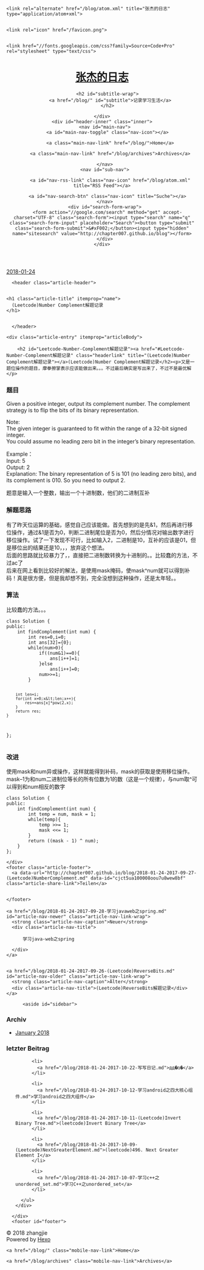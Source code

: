 <!DOCTYPE html>
<html>
<head>
  <meta charset="utf-8">
  

  
  <title>(Leetcode)Number Complement解题记录 | 张杰的日志</title>
  <meta name="viewport" content="width=device-width, initial-scale=1, maximum-scale=1">
  <meta name="description" content="(Leetcode)Number Complement解题记录又是一题位操作的题目，摩拳擦掌表示应该能做出来。。。不过最后确实是写出来了，不过不是最优解 题目Given a positive integer, output its complement number. The complement strategy is to flip the bits of its binary represe">
<meta property="og:type" content="article">
<meta property="og:title" content="(Leetcode)Number Complement解题记录">
<meta property="og:url" content="http://chapter007.github.io/blog/2018-01-24-2017-09-27-(Leetcode)NumberComplement.md">
<meta property="og:site_name" content="张杰的日志">
<meta property="og:description" content="(Leetcode)Number Complement解题记录又是一题位操作的题目，摩拳擦掌表示应该能做出来。。。不过最后确实是写出来了，不过不是最优解 题目Given a positive integer, output its complement number. The complement strategy is to flip the bits of its binary represe">
<meta property="og:locale" content="zh-Hans">
<meta property="og:updated_time" content="2017-09-30T09:07:34.298Z">
<meta name="twitter:card" content="summary">
<meta name="twitter:title" content="(Leetcode)Number Complement解题记录">
<meta name="twitter:description" content="(Leetcode)Number Complement解题记录又是一题位操作的题目，摩拳擦掌表示应该能做出来。。。不过最后确实是写出来了，不过不是最优解 题目Given a positive integer, output its complement number. The complement strategy is to flip the bits of its binary represe">
  
    <link rel="alternate" href="/blog/atom.xml" title="张杰的日志" type="application/atom+xml">
  
  
    <link rel="icon" href="/favicon.png">
  
  
    <link href="//fonts.googleapis.com/css?family=Source+Code+Pro" rel="stylesheet" type="text/css">
  
  <link rel="stylesheet" href="/blog/css/style.css">
</head>

<body>
  <div id="container">
    <div id="wrap">
      <header id="header">
  <div id="banner"></div>
  <div id="header-outer" class="outer">
    <div id="header-title" class="inner">
      <h1 id="logo-wrap">
        <a href="/blog/" id="logo">张杰的日志</a>
      </h1>
      
        <h2 id="subtitle-wrap">
          <a href="/blog/" id="subtitle">记录学习生活</a>
        </h2>
      
    </div>
    <div id="header-inner" class="inner">
      <nav id="main-nav">
        <a id="main-nav-toggle" class="nav-icon"></a>
        
          <a class="main-nav-link" href="/blog/">Home</a>
        
          <a class="main-nav-link" href="/blog/archives">Archives</a>
        
      </nav>
      <nav id="sub-nav">
        
          <a id="nav-rss-link" class="nav-icon" href="/blog/atom.xml" title="RSS Feed"></a>
        
        <a id="nav-search-btn" class="nav-icon" title="Suche"></a>
      </nav>
      <div id="search-form-wrap">
        <form action="//google.com/search" method="get" accept-charset="UTF-8" class="search-form"><input type="search" name="q" class="search-form-input" placeholder="Search"><button type="submit" class="search-form-submit">&#xF002;</button><input type="hidden" name="sitesearch" value="http://chapter007.github.io/blog"></form>
      </div>
    </div>
  </div>
</header>
      <div class="outer">
        <section id="main"><article id="content-2017-09-27-(Leetcode)NumberComplement" class="article article-type-content" itemscope itemprop="blogPost">
  <div class="article-meta">
    <a href="/blog/2018-01-24-2017-09-27-(Leetcode)NumberComplement.md" class="article-date">
  <time datetime="2018-01-24T13:16:48.261Z" itemprop="datePublished">2018-01-24</time>
</a>
    
  </div>
  <div class="article-inner">
    
    
      <header class="article-header">
        
  
    <h1 class="article-title" itemprop="name">
      (Leetcode)Number Complement解题记录
    </h1>
  

      </header>
    
    <div class="article-entry" itemprop="articleBody">
      
        <h2 id="Leetcode-Number-Complement解题记录"><a href="#Leetcode-Number-Complement解题记录" class="headerlink" title="(Leetcode)Number Complement解题记录"></a>(Leetcode)Number Complement解题记录</h2><p>又是一题位操作的题目，摩拳擦掌表示应该能做出来。。。不过最后确实是写出来了，不过不是最优解</p>
<h1 id="题目"><a href="#题目" class="headerlink" title="题目"></a>题目</h1><p>Given a positive integer, output its complement number. The complement strategy is to flip the bits of its binary representation.</p>
<p>Note:<br>The given integer is guaranteed to fit within the range of a 32-bit signed integer.<br>You could assume no leading zero bit in the integer’s binary representation.</p>
<p>Example：<br>    Input: 5<br>    Output: 2<br>    Explanation: The binary representation of 5 is 101 (no leading zero bits), and its complement is 010. So you need to output 2.</p>
<p>题意是输入一个整数，输出一个十进制数，他们的二进制互补</p>
<h1 id="解题思路"><a href="#解题思路" class="headerlink" title="解题思路"></a>解题思路</h1><p>有了昨天位运算的基础，感觉自己应该能做。首先想到的是先&amp;1，然后再进行移位操作，通过&amp;1是否为0，判断二进制尾位是否为0，然后分情况对输出数字进行移位操作。试了一下发现不可行，比如输入2，二进制是10，互补的应该是01，但是移位出的结果还是10，，，放弃这个想法。<br>后面的思路就比较暴力了，，直接把二进制数转换为十进制的。。比较蠢的方法，不过ac了<br>后来在网上看到比较好的解法，是使用mask掩码，使mask^num就可以得到补码！真是很方便，但是我却想不到，完全没想到这种操作，还是太年轻。。</p>
<h1 id="算法"><a href="#算法" class="headerlink" title="算法"></a>算法</h1><p>比较蠢的方法。。。</p>
<pre><code>class Solution {
public:
    int findComplement(int num) {
        int res=0,i=0;
        int ans[32]={0};
        while(num&gt;0){
            if((num&amp;1)==0){
                ans[i++]=1;
            }else
                ans[i++]=0;
            num&gt;&gt;=1;
        }

        int len=i;
        for(int x=0;x&lt;len;x++){
            res+=ans[x]*pow(2,x);
        }
        return res;
    }
};
</code></pre><h1 id="改进"><a href="#改进" class="headerlink" title="改进"></a>改进</h1><p>使用mask和num异或操作，这样就能得到补码，mask的获取是使用移位操作。<br>mask–1为和num二进制位等长的所有位数为1的数（这是一个规律），与num取^可以得到和num相反的数字</p>
<pre><code>class Solution {
public:
    int findComplement(int num) {
        int temp = num, mask = 1;
        while(temp){
            temp &gt;&gt;= 1;
            mask &lt;&lt;= 1;
        }
        return ((mask - 1) ^ num);
    }
};
</code></pre>
      
    </div>
    <footer class="article-footer">
      <a data-url="http://chapter007.github.io/blog/2018-01-24-2017-09-27-(Leetcode)NumberComplement.md" data-id="cjct5ua100008oou7u8wew8bf" class="article-share-link">Teilen</a>
      
      
    </footer>
  </div>
  
    
<nav id="article-nav">
  
    <a href="/blog/2018-01-24-2017-09-28-学习javaweb之spring.md" id="article-nav-newer" class="article-nav-link-wrap">
      <strong class="article-nav-caption">Neuer</strong>
      <div class="article-nav-title">
        
          学习java-web之spring
        
      </div>
    </a>
  
  
    <a href="/blog/2018-01-24-2017-09-26-(Leetcode)ReverseBits.md" id="article-nav-older" class="article-nav-link-wrap">
      <strong class="article-nav-caption">Älter</strong>
      <div class="article-nav-title">(Leetcode)ReverseBits解题记录</div>
    </a>
  
</nav>

  
</article>

</section>
        
          <aside id="sidebar">
  
    

  
    

  
    
  
    
  <div class="widget-wrap">
    <h3 class="widget-title">Archiv</h3>
    <div class="widget">
      <ul class="archive-list"><li class="archive-list-item"><a class="archive-list-link" href="/blog/archives/2018/01/">January 2018</a></li></ul>
    </div>
  </div>


  
    
  <div class="widget-wrap">
    <h3 class="widget-title">letzter Beitrag</h3>
    <div class="widget">
      <ul>
        
          <li>
            <a href="/blog/2018-01-24-2017-10-22-写写日记.md">дд�ռ�</a>
          </li>
        
          <li>
            <a href="/blog/2018-01-24-2017-10-12-学习android之四大核心组件.md">学习android之四大组件</a>
          </li>
        
          <li>
            <a href="/blog/2018-01-24-2017-10-11-(Leetcode)Invert Binary Tree.md">(leetcode)Invert Binary Tree</a>
          </li>
        
          <li>
            <a href="/blog/2018-01-24-2017-10-09-(Leetcode)NextGreaterElement.md">(leetcode)496. Next Greater Element I</a>
          </li>
        
          <li>
            <a href="/blog/2018-01-24-2017-10-07-学习c++之unordered_set.md">学习C++之unordered_set</a>
          </li>
        
      </ul>
    </div>
  </div>

  
</aside>
        
      </div>
      <footer id="footer">
  
  <div class="outer">
    <div id="footer-info" class="inner">
      &copy; 2018 zhangjie<br>
      Powered by <a href="http://hexo.io/" target="_blank">Hexo</a>
    </div>
  </div>
</footer>
    </div>
    <nav id="mobile-nav">
  
    <a href="/blog/" class="mobile-nav-link">Home</a>
  
    <a href="/blog/archives" class="mobile-nav-link">Archives</a>
  
</nav>
    

<script src="//ajax.googleapis.com/ajax/libs/jquery/2.0.3/jquery.min.js"></script>


  <link rel="stylesheet" href="/blog/fancybox/jquery.fancybox.css">
  <script src="/blog/fancybox/jquery.fancybox.pack.js"></script>


<script src="/blog/js/script.js"></script>



  </div>
</body>
</html>